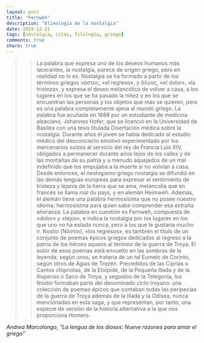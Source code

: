 ```yaml
---
layout: post
title: "Fernweh"
description: "Etimología de la nostalgia"
date: 2019-12-21
tags: [nostalgia, citas, filología, griego]
comments: true
share: true
---
```


>>La palabra que expresa uno de los deseos humanos más lacerantes, la nostalgia, parece de origen griego,
pero en realidad no lo es. Nostalgia se ha formado a partir de los términos griegos νόστος, «el regreso»,
y ἄλγος, «el dolor», «la tristeza», y expresa el deseo melancólico de volver a casa,
a los lugares en los que se ha pasado la niñez y en los que se encuentran las personas y los objetos que más se quieren,
pero es una palabra completamente ajena al mundo griego.
La palabra fue acuñada en 1688 por un estudiante de medicina alsaciano, Johannes Hofer,
que se licenció en la Universidad de Basilea con una tesis titulada Disertación médica sobre la nostalgia.
Durante años el joven se había dedicado al estudio médico del desconcierto emotivo experimentado por los mercenarios
suizos al servicio del rey de Francia Luis XIV, obligados a permanecer durante años lejos
de los valles y de las montañas de su patria y a menudo aquejados de un mal indefinido
que los empujaba a la muerte si no volvían a casa. Desde entonces,
el neologismo griego nostalgia se difundió en las demás lenguas europeas para expresar el sentimiento de
tristeza y lejanía de la tierra que se ama, melancolía que en francés se llama mal du pays,
y en alemán Heimweh. Además, el alemán tiene una palabra hermosísima que no posee nuestro idioma;
hermosísima para quien sabe comprender esa extraña añoranza. La palabra en cuestión es Fernweh,
compuesta de «dolor» y «lejos», e indica la nostalgia por los lugares en los que uno no ha estado nunca,
 pero a los que le gustaría mucho ir. Nostoi (Νόστοι), «los regresos», es también el título de un conjunto
 de poemas épicos griegos dedicados al regreso a la patria de los héroes aqueos al término de la guerra de Troya.
 El autor de esos poemas está envuelto en las sombras de la leyenda; según unos, se trataría de un tal Eumelo de
 Corinto, según otros de Agias de Trezén. Precedidos de las Ciprias o Cantos chipriotas, de la Etiópide, de
 la Pequeña Ilíada y de la Iliupersis o Saco de Troya, y seguidos de la Telegonía, los Nostoi formaban parte del
 denominado ciclo troyano: una colección de poemas épicos que contaban todas las peripecias de la guerra de
 Troya además de la Ilíada y la Odisea, nunca mencionadas en esta saga, y que representan, por tanto, una especie
 de versión de la historia alternativa a la que nos proporciona Homero.


 *Andrea Marcolongo*, *"La lengua de los dioses: Nueve razones para
 amar el griego"* 
